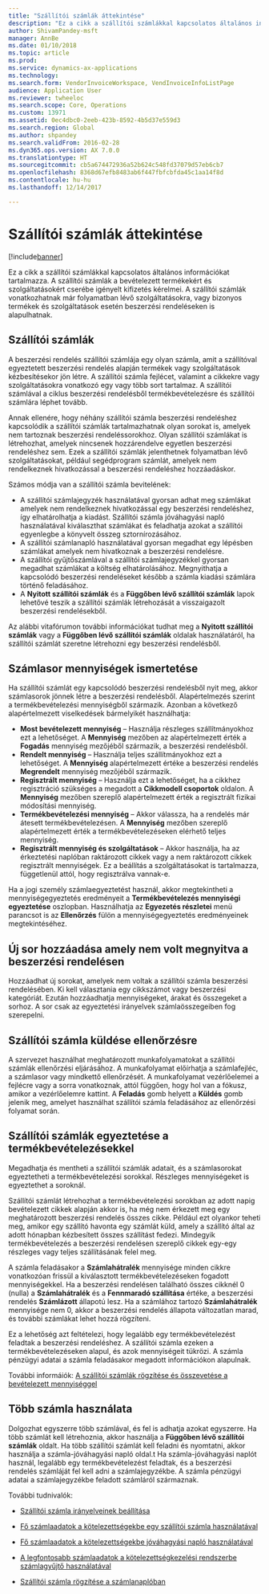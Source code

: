 ```yaml
---
title: "Szállítói számlák áttekintése"
description: "Ez a cikk a szállítói számlákkal kapcsolatos általános információkat tartalmazza. A szállítói számlák a bevételezett termékekért és szolgáltatásokért cserébe igényelt kifizetés kérelmei. A szállítói számlák vonatkozhatnak már folyamatban lévő szolgáltatásokra, vagy bizonyos termékek és szolgáltatások esetén beszerzési rendeléseken is alapulhatnak."
author: ShivamPandey-msft
manager: AnnBe
ms.date: 01/10/2018
ms.topic: article
ms.prod: 
ms.service: dynamics-ax-applications
ms.technology: 
ms.search.form: VendorInvoiceWorkspace, VendInvoiceInfoListPage
audience: Application User
ms.reviewer: twheeloc
ms.search.scope: Core, Operations
ms.custom: 13971
ms.assetid: 0ec4dbc0-2eeb-423b-8592-4b5d37e559d3
ms.search.region: Global
ms.author: shpandey
ms.search.validFrom: 2016-02-28
ms.dyn365.ops.version: AX 7.0.0
ms.translationtype: HT
ms.sourcegitcommit: cb5a674472936a52b624c548fd37079d57eb6cb7
ms.openlocfilehash: 8368d67efb8483ab6f447fbfcbfda45c1aa14f8d
ms.contentlocale: hu-hu
ms.lasthandoff: 12/14/2017

---
```


# <a name="vendor-invoices-overview"></a>Szállítói számlák áttekintése

[!include[banner](../includes/banner.md)]


Ez a cikk a szállítói számlákkal kapcsolatos általános információkat tartalmazza. A szállítói számlák a bevételezett termékekért és szolgáltatásokért cserébe igényelt kifizetés kérelmei. A szállítói számlák vonatkozhatnak már folyamatban lévő szolgáltatásokra, vagy bizonyos termékek és szolgáltatások esetén beszerzési rendeléseken is alapulhatnak. 

<a name="vendor-invoices"></a>Szállítói számlák
---------------

A beszerzési rendelés szállítói számlája egy olyan számla, amit a szállítóval egyeztetett beszerzési rendelés alapján termékek vagy szolgáltatások kézbesítésekor jön létre. A szállítói számla fejlécet, valamint a cikkekre vagy szolgáltatásokra vonatkozó egy vagy több sort tartalmaz. A szállítói számlával a ciklus beszerzési rendelésből termékbevételezésre és szállítói számlára léphet tovább. 

Annak ellenére, hogy néhány szállítói számla beszerzési rendeléshez kapcsolódik a szállítói számlák tartalmazhatnak olyan sorokat is, amelyek nem tartoznak beszerzési rendeléssorokhoz. Olyan szállítói számlákat is létrehozhat, amelyek nincsenek hozzárendelve egyetlen beszerzési rendeléshez sem. Ezek a szállítói számlák jelenthetnek folyamatban lévő szolgáltatásokat, például segédprogram számlát, amelyek nem rendelkeznek hivatkozással a beszerzési rendeléshez hozzáadáskor. 

Számos módja van a szállítói számla bevitelének:

-   A szállítói számlajegyzék használatával gyorsan adhat meg számlákat amelyek nem rendelkeznek hivatkozással egy beszerzési rendeléshez, így elhatárolhatja a kiadást. Szállítói számla jóváhagyási napló használatával kiválaszthat számlákat és feladhatja azokat a szállítói egyenlegbe a könyvelt összeg sztornírozásához.
-   A szállítói számlanapló használatával gyorsan megadhat egy lépésben számlákat amelyek nem hivatkoznak a beszerzési rendelésre.
-   A szállítói gyűjtőszámlával a szállítói számlajegyzékkel gyorsan megadhat számlákat a költség elhatárolásához. Megnyithatja a kapcsolódó beszerzési rendeléseket később a számla kiadási számlára történő feladásához.
-   A **Nyitott szállítói számlák** és a **Függőben lévő szállítói számlák** lapok lehetővé teszik a szállítói számlák létrehozását a visszaigazolt beszerzési rendelésekből.

Az alábbi vitafórumon további információkat tudhat meg a **Nyitott szállítói számlák** vagy a **Függőben lévő szállítói számlák** oldalak használatáról, ha szállítói számlát szeretne létrehozni egy beszerzési rendelésből.

## <a name="understanding-invoice-line-quantities"></a>Számlasor mennyiségek ismertetése
Ha szállítói számlát egy kapcsolódó beszerzési rendelésből nyit meg, akkor számlasorok jönnek létre a beszerzési rendelésből. Alapértelmezés szerint a termékbevételezési mennyiségből származik. Azonban a következő alapértelmezett viselkedések bármelyikét használhatja:

-   **Most bevételezett mennyiség** – Használja részleges szállítmányokhoz ezt a lehetőséget. A **Mennyiség** mezőben az alapértelmezett érték a **Fogadás** mennyiség mezőjéből származik, a beszerzési rendelésből.
-   **Rendelt mennyiség** – Használja teljes szállítmányokhoz ezt a lehetőséget. A **Mennyiség** alapértelmezett értéke a beszerzési rendelés **Megrendelt** mennyiség mezőjéből származik.
-   **Regisztrált mennyiség** – Használja ezt a lehetőséget, ha a cikkhez regisztráció szükséges a megadott a **Cikkmodell csoportok** oldalon. A **Mennyiség** mezőben szereplő alapértelmezett érték a regisztrált fizikai módosítási mennyiség.
-   **Termékbevételezési mennyiség** – Akkor válassza, ha a rendelés már átesett termékbevételezésen. A **Mennyiség** mezőben szereplő alapértelmezett érték a termékbevételezéseken elérhető teljes mennyiség.
-   **Regisztrált mennyiség és szolgáltatások** – Akkor használja, ha az érkeztetési naplóban raktározott cikkek vagy a nem raktározott cikkek regisztrált mennyiségek. Ez a beállítás a szolgáltatásokat is tartalmazza, függetlenül attól, hogy regisztrálva vannak-e.

Ha a jogi személy számlaegyeztetést használ, akkor megtekintheti a mennyiségegyeztetés eredményeit a **Termékbevételezés mennyiségi egyeztetése** oszlopban. Használhatja az **Egyezetés részletei** menü parancsot is az **Ellenőrzés** fülön a mennyiségegyeztetés eredményeinek megtekintéséhez.

## <a name="adding-a-line-that-wasnt-on-the-purchase-order"></a>Új sor hozzáadása amely nem volt megnyitva a beszerzési rendelésen
Hozzáadhat új sorokat, amelyek nem voltak a szállítói számla beszerzési rendelésében. Ki kell választania egy cikkszámot vagy beszerzési kategóriát. Ezután hozzáadhatja mennyiségeket, árakat és összegeket a sorhoz. A sor csak az egyeztetési irányelvek számlaösszegeiben fog szerepelni.

## <a name="submitting-a-vendor-invoice-for-review"></a>Szállítói számla küldése ellenőrzésre
A szervezet használhat meghatározott munkafolyamatokat a szállítói számlák ellenőrzési eljárásához. A munkafolyamat előírhatja a számlafejléc, a számlasor vagy mindkettő ellenőrzését. A munkafolyamat vezérlőelemei a fejlécre vagy a sorra vonatkoznak, attól függően, hogy hol van a fókusz, amikor a vezérlőelemre kattint. A **Feladás** gomb helyett a **Küldés** gomb jelenik meg, amelyet használhat szállítói számla feladásához az ellenőrzési folyamat során.

## <a name="matching-vendor-invoices-to-product-receipts"></a>Szállítói számlák egyeztetése a termékbevételezésekkel
Megadhatja és mentheti a szállítói számlák adatait, és a számlasorokat egyeztetheti a termékbevételezési sorokkal. Részleges mennyiségeket is egyeztethet a soroknál. 

Szállítói számlát létrehozhat a termékbevételezési sorokban az adott napig bevételezett cikkek alapján akkor is, ha még nem érkezett meg egy meghatározott beszerzési rendelés összes cikke. Például ezt olyankor teheti meg, amikor egy szállító havonta egy számlát küld, amely a szállító által az adott hónapban kézbesített összes szállítást fedezi. Mindegyik termékbevételezés a beszerzési rendelésen szereplő cikkek egy-egy részleges vagy teljes szállításának felel meg. 

A számla feladásakor a **Számlahátralék** mennyisége minden cikkre vonatkozóan frissül a kiválasztott termékbevételezéseken fogadott mennyiségekkel. Ha a beszerzési rendelésen található összes cikknél 0 (nulla) a **Számlahátralék** és a **Fennmaradó szállítása** értéke, a beszerzési rendelés **Számlázott** állapotú lesz. Ha a számlához tartozó **Számlahátralék** mennyisége nem 0, akkor a beszerzési rendelés állapota változatlan marad, és további számlákat lehet hozzá rögzíteni.

Ez a lehetőség azt feltételezi, hogy legalább egy termékbevételezést feladtak a beszerzési rendeléshez. A szállítói számla ezeken a termékbevételezéseken alapul, és azok mennyiségeit tükrözi. A számla pénzügyi adatai a számla feladásakor megadott információkon alapulnak.

További informáiók: [A szállítói számlák rögzítése és összevetése a bevételezett mennyiséggel](../accounts-receivable/tasks/record-vendor-invoice-match-against-received-quantity.md)

## <a name="working-with-multiple-invoices"></a>Több számla használata

Dolgozhat egyszerre több számlával, és fel is adhatja azokat egyszerre. Ha több számlát kell létrehoznia, akkor használja a **Függőben lévő szállítói számlák** oldalt. Ha több szállítói számlát kell feladni és nyomtatni, akkor használja a számla-jóváhagyási napló oldal.t Ha számla-jóváhagyási naplót használ, legalább egy termékbevételezést feladtak, és a beszerzési rendelés számláját fel kell adni a számlajegyzékbe. A számla pénzügyi adatai a számlajegyzékbe feladott számláról származnak.


További tudnivalók:

 - [Szállítói számla irányelveinek beállítása](../accounts-receivable/tasks/set-up-vendor-invoice-policies.md) 

 - [Fő számlaadatok a kötelezettségekbe egy szállítói számla használatával](tasks/key-invoice-data-ap-system-vendor-invoice.md)
 
 - [Fő számlaadatok a kötelezettségekbe jóváhagyási napló használatával](tasks/key-invoice-data-into-ap-system-approval-journal.md)
  
 - [A legfontosabb számlaadatok a kötelezettségkezelési rendszerbe számlagyűjtő használatával](tasks/key-invoice-data-into-ap-system-invoice-pool.md)
 
 - [Szállítói számla rögzítése a számlanaplóban](tasks/record-vendor-invoice-invoice-journal.md)


